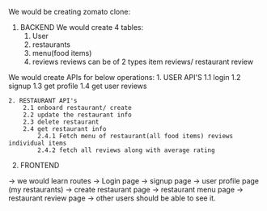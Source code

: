 We would be creating zomato clone:
1. BACKEND
We would create 4 tables:
    1. User 
    2. restaurants
    3. menu(food items)
    4. reviews
    reviews can be of 2 types item reviews/ restaurant review

We would create APIs for below operations:
    1.  USER API'S
        1.1 login 
        1.2 signup
        1.3 get profile
        1.4 get user reviews

    2. RESTAURANT API's
        2.1 onboard restaurant/ create
        2.2 update the restaurant info
        2.3 delete restaurant
        2.4 get restaurant info
            2.4.1 Fetch menu of restaurant(all food items) reviews individual items 
            2.4.2 fetch all reviews along with average rating

2. FRONTEND

->  we would learn routes
-> Login page
-> signup page
-> user profile page (my restaurants)
-> create restaurant page 
-> restaurant menu page
-> restaurant review page
-> other users should be able to see it. 
